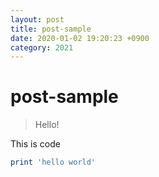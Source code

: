 ```yaml
---
layout: post
title: post-sample
date: 2020-01-02 19:20:23 +0900
category: 2021 
---
```

# post-sample
> Hello!

This is code
```ruby
print 'hello world'
```
